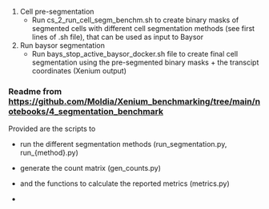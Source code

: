 1. Cell pre-segmentation
   - Run cs_2_run_cell_segm_benchm.sh to create binary masks of segmented cells with different cell segmentation methods (see first lines of .sh file), that can be used as input to Baysor
2. Run baysor segmentation
   - Run bays_stop_active_baysor_docker.sh file to create final cell segmentation using the pre-segmented binary masks + the transcipt coordinates (Xenium output)




### Readme from https://github.com/Moldia/Xenium_benchmarking/tree/main/notebooks/4_segmentation_benchmark
Provided are the scripts to 
- run the different segmentation methods (run_segmentation.py, run_{method}.py)
- generate the count matrix (gen_counts.py)
- and the functions to calculate the reported metrics (metrics.py)

- 